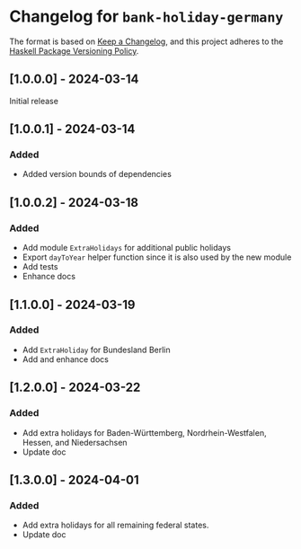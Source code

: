 # Changelog for `bank-holiday-germany`

The format is based on [Keep a Changelog](https://keepachangelog.com/en/1.1.0/),
and this project adheres to the
[Haskell Package Versioning Policy](https://pvp.haskell.org/).

## [1.0.0.0] - 2024-03-14

Initial release

## [1.0.0.1] - 2024-03-14

### Added

- Added version bounds of dependencies

## [1.0.0.2] - 2024-03-18

### Added

- Add module `ExtraHolidays` for additional public holidays
- Export `dayToYear` helper function since it is also used by the new module
- Add tests
- Enhance docs

## [1.1.0.0] - 2024-03-19

### Added

- Add `ExtraHoliday` for Bundesland Berlin
- Add and enhance docs

## [1.2.0.0] - 2024-03-22

### Added

- Add extra holidays for Baden-Württemberg, Nordrhein-Westfalen,
  Hessen, and Niedersachsen
- Update doc

## [1.3.0.0] - 2024-04-01

### Added

- Add extra holidays for all remaining federal states.
- Update doc
